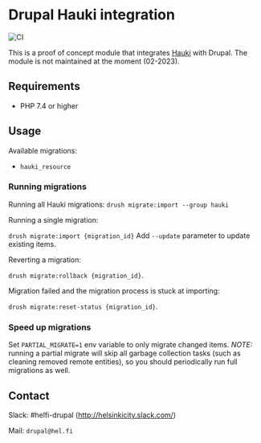 # Drupal Hauki integration

![CI](https://github.com/City-of-Helsinki/drupal-module-helfi-hauki/workflows/CI/badge.svg)

This is a proof of concept module that integrates [Hauki](https://hauki-test.oc.hel.ninja/api_docs/) with Drupal. The module is not maintained at the moment (02-2023).

## Requirements

- PHP 7.4 or higher

## Usage

Available migrations:

- `hauki_resource`

### Running migrations

Running all Hauki migrations:
`drush migrate:import --group hauki`

Running a single migration:

`drush migrate:import {migration_id}` Add `--update` parameter to update existing items.

Reverting a migration:

`drush migrate:rollback {migration_id}`.

Migration failed and the migration process is stuck at importing:

`drush migrate:reset-status {migration_id}`.

### Speed up migrations

Set `PARTIAL_MIGRATE=1` env variable to only migrate changed items. *NOTE:* running a partial migrate will skip
all garbage collection tasks (such as cleaning removed remote entities), so you should periodically run full migrations as well.

## Contact

Slack: #helfi-drupal (http://helsinkicity.slack.com/)

Mail: `drupal@hel.fi`
